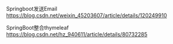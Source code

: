 Springboot发送Email
https://blog.csdn.net/weixin_45203607/article/details/120249910

SpringBoot整合thymeleaf
https://blog.csdn.net/hz_940611/article/details/80732285